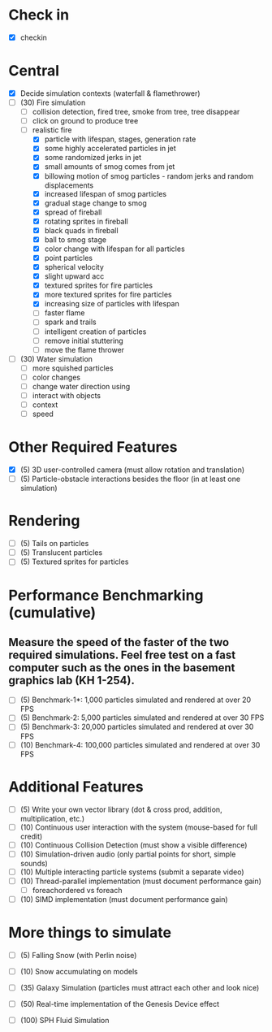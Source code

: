 # Check in
- [x] checkin

# Central
- [x] Decide simulation contexts (waterfall & flamethrower)
- [ ] (30) Fire simulation
    - [ ] collision detection, fired tree, smoke from tree, tree disappear
    - [ ] click on ground to produce tree
    - [ ] realistic fire
        - [x] particle with lifespan, stages, generation rate
        - [x] some highly accelerated particles in jet
        - [x] some randomized jerks in jet
        - [x] small amounts of smog comes from jet
        - [x] billowing motion of smog particles - random jerks and random displacements
        - [x] increased lifespan of smog particles
        - [x] gradual stage change to smog
        - [x] spread of fireball
        - [x] rotating sprites in fireball
        - [x] black quads in fireball
        - [x] ball to smog stage
        - [x] color change with lifespan for all particles
        - [x] point particles
        - [x] spherical velocity
        - [x] slight upward acc
        - [x] textured sprites for fire particles
        - [x] more textured sprites for fire particles
        - [x] increasing size of particles with lifespan
        - [ ] faster flame
        - [ ] spark and trails
        - [ ] intelligent creation of particles
        - [ ] remove initial stuttering
        - [ ] move the flame thrower
- [ ] (30) Water simulation
    - [ ] more squished particles
    - [ ] color changes
    - [ ] change water direction using
    - [ ] interact with objects
    - [ ] context
    - [ ] speed
 
# Other Required Features 
- [x] (5) 3D user-controlled camera (must allow rotation and translation) 
- [ ] (5) Particle-obstacle interactions besides the floor (in at least one simulation) 
 
# Rendering 
- [ ] (5) Tails on particles 
- [ ] (5) Translucent particles 
- [ ] (5) Textured sprites for particles 
 
# Performance Benchmarking (cumulative) 
## Measure the speed of the faster of the two required simulations. Feel free test on a fast  computer such as the ones in the basement graphics lab (KH 1-254).  
- [ ] (5) Benchmark-1*: 1,000 particles simulated and rendered at over 20 FPS 
- [ ] (5) Benchmark-2: 5,000 particles simulated and rendered at over 30 FPS 
- [ ] (5) Benchmark-3: 20,000 particles simulated and rendered at over 30 FPS 
- [ ] (10) Benchmark-4: 100,000 particles simulated and rendered at over 30 FPS 
 
# Additional Features
- [ ] (5) Write your own vector library (dot & cross prod, addition, multiplication, etc.) 
- [ ] (10) Continuous user interaction with the system (mouse-based for full credit) 
- [ ] (10) Continuous Collision Detection (must show a visible difference) 
- [ ] (10) Simulation-driven audio (only partial points for short, simple sounds) 
- [ ] (10) Multiple interacting particle systems (submit a separate video) 
- [ ] (10) Thread-parallel implementation (must document performance gain)
    - [ ] foreachordered vs foreach
- [ ] (10) SIMD implementation (must document performance gain) 
 
# More things to simulate 
- [ ] (5) Falling Snow (with Perlin noise) 
- [ ] (10) Snow accumulating on models 
- [ ] (35) Galaxy Simulation (particles must attract each other and look nice) 
- [ ] (50) Real-time implementation of the Genesis Device effect  
- [ ] (100) SPH Fluid Simulation 
 